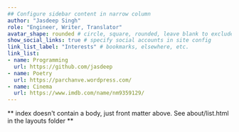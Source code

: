 ```yaml
---
## Configure sidebar content in narrow column
author: "Jasdeep Singh"
role: "Engineer, Writer, Translator"
avatar_shape: rounded # circle, square, rounded, leave blank to exclude
show_social_links: true # specify social accounts in site config
link_list_label: "Interests" # bookmarks, elsewhere, etc.
link_list:
- name: Programming
  url: https://github.com/jasdeep
- name: Poetry
  url: https://parchanve.wordpress.com/
- name: Cinema
  url: https://www.imdb.com/name/nm9359129/
---
```


** index doesn't contain a body, just front matter above.
See about/list.html in the layouts folder **
